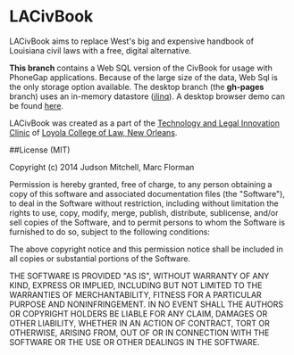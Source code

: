 LACivBook
===============

LACivBook aims to replace West's big and expensive handbook of Louisiana 
civil laws with a free, digital alternative.

**This branch** contains a Web SQL version of the CivBook for usage with PhoneGap applications.  Because of the
large size  of the data, Web Sql is the only storage option available.  The desktop branch (the **gh-pages** branch)  uses
an in-memory datastore ([jlinq](http://hugoware.net/Projects/jlinq)).  A desktop browser demo can be found [here](http://judsonmitchell.github.io/LACivBook/).

LACivBook was created as a part of the [Technology and Legal Innovation Clinic](http://loyolalawtech.org) of [Loyola College of Law, New Orleans](http://law.loyno.edu).

##License (MIT)

Copyright (c) 2014 Judson Mitchell, Marc Florman

Permission is hereby granted, free of charge, to any person obtaining a copy of this software and associated documentation files (the "Software"), to deal in the Software without restriction, including without limitation the rights to use, copy, modify, merge, publish, distribute, sublicense, and/or sell copies of the Software, and to permit persons to whom the Software is furnished to do so, subject to the following conditions:

The above copyright notice and this permission notice shall be included in all copies or substantial portions of the Software.

THE SOFTWARE IS PROVIDED "AS IS", WITHOUT WARRANTY OF ANY KIND, EXPRESS OR IMPLIED, INCLUDING BUT NOT LIMITED TO THE WARRANTIES OF MERCHANTABILITY, FITNESS FOR A PARTICULAR PURPOSE AND NONINFRINGEMENT. IN NO EVENT SHALL THE AUTHORS OR COPYRIGHT HOLDERS BE LIABLE FOR ANY CLAIM, DAMAGES OR OTHER LIABILITY, WHETHER IN AN ACTION OF CONTRACT, TORT OR OTHERWISE, ARISING FROM, OUT OF OR IN CONNECTION WITH THE SOFTWARE OR THE USE OR OTHER DEALINGS IN THE SOFTWARE.
